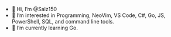 - 👋 Hi, I’m @Salz150
- 👀 I’m interested in Programming, NeoVim, VS Code, C#, Go, JS, PowerShell, SQL, and command line tools.
- 🌱 I’m currently learning Go.
<!-- - 📫 How to reach me salisbury.christopher@gmail.com. -->

<!---
Salz150/Salz150 is a ✨ special ✨ repository because its `README.md` (this file) appears on your GitHub profile.
You can click the Preview link to take a look at your changes.
--->
